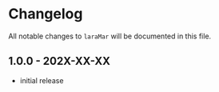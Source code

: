 # Changelog

All notable changes to `laraMar` will be documented in this file.

## 1.0.0 - 202X-XX-XX

- initial release
